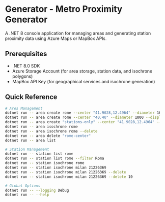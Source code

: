# Generator - Metro Proximity Generator

A .NET 8 console application for managing areas and generating station proximity data using Azure Maps or MapBox APIs.

## Prerequisites

- .NET 8.0 SDK
- Azure Storage Account (for area storage, station data, and isochrone polygons)
- MapBox API Key (for geographical services and isochrone generation)

## Quick Reference

```bash
# Area Management
dotnet run -- area create rome --center "41.9028,12.4964" --diameter 1000 --displayname "Rome City Center"
dotnet run -- area create rome --center "40,40" --diameter 1000 --displayname "Test Area" --developer --logging Debug
dotnet run -- area create "stations-only" --center "41.9028,12.4964" --diameter 1000 --displayname "Stations Only" --noisochrone
dotnet run -- area isochrone rome
dotnet run -- area isochrone rome --delete
dotnet run -- area delete "rome-center"
dotnet run -- area list

# Station Management  
dotnet run -- station list rome
dotnet run -- station list rome --filter Roma
dotnet run -- station isochrone rome
dotnet run -- station isochrone milan 21226369
dotnet run -- station isochrone milan 21226369 --delete
dotnet run -- station isochrone milan 21226369 --delete 10

# Global Options
dotnet run -- --logging Debug
dotnet run -- --help
```



